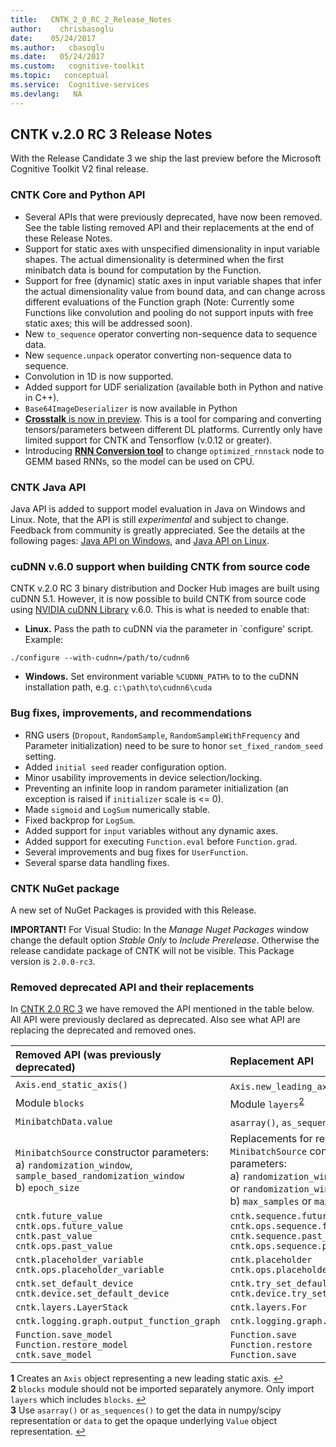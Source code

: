 ```yaml
---
title:   CNTK_2_0_RC_2_Release_Notes
author:    chrisbasoglu
date:    05/24/2017
ms.author:   cbasoglu
ms.date:   05/24/2017
ms.custom:   cognitive-toolkit
ms.topic:   conceptual
ms.service:  Cognitive-services
ms.devlang:   NA
---
```


## CNTK v.2.0 RC 3 Release Notes

With the Release Candidate 3 we ship the last preview before the Microsoft Cognitive Toolkit V2 final release. 

### CNTK Core and Python API

* Several APIs that were previously deprecated, have now been removed. See the table listing removed API and their replacements at the end of these Release Notes.
* Support for static axes with unspecified dimensionality in input variable shapes. The actual dimensionality is determined when the first minibatch data is bound for computation by the Function.
* Support for free (dynamic) static axes in input variable shapes that infer the actual dimensionality value from bound data, and can change across different evaluations of the Function graph (Note: Currently some Functions like convolution and pooling do not support inputs with free static axes; this will be addressed soon).
* New `to_sequence` operator converting non-sequence data to sequence data.
* New `sequence.unpack` operator converting non-sequence data to sequence.
* Convolution in 1D is now supported. 
* Added support for UDF serialization (available both in Python and native in C++).
* `Base64ImageDeserializer` is now available in Python
* [**Crosstalk** is now in preview](https://github.com/Microsoft/CNTK/tree/master/bindings/python/cntk/contrib/crosstalk). This is a tool for comparing and converting tensors/parameters between different DL platforms. Currently only have limited support for CNTK and Tensorflow (v.0.12 or greater).
* Introducing [**RNN Conversion tool**](https://github.com/Microsoft/CNTK/blob/master/bindings/python/cntk/misc/optimized_rnnstack_converter.py) to change `optimized_rnnstack` node to GEMM based RNNs, so the model can be used on CPU.

### CNTK Java API

Java API is added to support model evaluation in Java on Windows and Linux. Note, that the API is still *experimental* and subject to change. Feedback from community is greatly appreciated. See the details at the following pages: [Java API on Windows](https://github.com/Microsoft/CNTK/wiki/CNTK-Library-Evaluation-on-Windows#using-java), and [Java API on Linux](https://github.com/Microsoft/CNTK/wiki/CNTK-Library-Evaluation-on-Linux#using-java).

### cuDNN v.6.0 support when building CNTK from source code

CNTK v.2.0 RC 3 binary distribution and Docker Hub images are built using cuDNN 5.1. However, it is now possible to build CNTK from source code using [NVIDIA cuDNN Library](https://developer.nvidia.com/cudnn) v.6.0. This is what is needed to enable that:
* **Linux.** Pass the path to cuDNN via the parameter in `configure' script. Example:
```
./configure --with-cudnn=/path/to/cudnn6
```
* **Windows.** Set environment variable `%CUDNN_PATH%` to to the cuDNN installation path, e.g. `c:\path\to\cudnn6\cuda`

### Bug fixes, improvements, and recommendations

* RNG users (`Dropout`, `RandomSample`, `RandomSampleWithFrequency` and Parameter initialization) need to be sure to honor `set_fixed_random_seed` setting.
* Added `initial seed` reader configuration option.
* Minor usability improvements in device selection/locking.
* Preventing an infinite loop in random parameter initialization (an exception is raised if `initializer` scale is <= 0).
* Made `sigmoid` and `LogSum` numerically stable.
* Fixed backprop for `LogSum`.
* Added support for `input` variables without any dynamic axes.
* Added support for executing `Function.eval` before `Function.grad`.
* Several improvements and bug fixes for `UserFunction`.
* Several sparse data handling fixes.


### CNTK NuGet package

A new set of NuGet Packages is provided with this Release. 

**IMPORTANT!** For Visual Studio: In the *Manage Nuget Packages* window change the default option *Stable Only* to *Include Prerelease*. Otherwise the release candidate package of CNTK will not be visible. This Package version is ```2.0.0-rc3```.

### Removed deprecated API and their replacements

In [CNTK 2.0 RC 3](https://github.com/Microsoft/CNTK/releases/tag/v2.0.rc3) we have removed the API mentioned in the table below. All API were previously declared as deprecated. Also see what API are replacing the deprecated and removed ones.

| Removed API (was previously deprecated) | Replacement API |
|:---------|:------------|
|`Axis.end_static_axis()`|`Axis.new_leading_axis()`<sup name="a1">[1](#footnote1)</sup>|
|Module `blocks`|Module `layers`<sup name="a2">[2](#footnote2)</sup>|
|`MinibatchData.value`|`asarray()`, `as_sequences()`, or `data`<sup name="a3">[3](#footnote3)</sup>|
|`MinibatchSource` constructor parameters:<br>a) `randomization_window`, `sample_based_randomization_window`<br>b) `epoch_size`|Replacements for removed `MinibatchSource` constructor parameters:<br>a) `randomization_window_in_chunks` or `randomization_window_in_samples`<br>b) `max_samples` or `max_sweeps`|
|`cntk.future_value`<br>`cntk.ops.future_value`<br>`cntk.past_value`<br>`cntk.ops.past_value`|`cntk.sequence.future_value`<br>`cntk.ops.sequence.future_value`<br>`cntk.sequence.past_value`<br>`cntk.ops.sequence.past_value`|
|`cntk.placeholder_variable`<br>`cntk.ops.placeholder_variable`|`cntk.placeholder`<br>`cntk.ops.placeholder`|
|`cntk.set_default_device`<br>`cntk.device.set_default_device`|`cntk.try_set_default_device`<br>`cntk.device.try_set_default_device`|
|`cntk.layers.LayerStack`|`cntk.layers.For`|
|`cntk.logging.graph.output_function_graph`|`cntk.logging.graph.plot`|
|`Function.save_model`<br>`Function.restore_model`<br>`cntk.save_model`|`Function.save`<br>`Function.restore`<br>`Function.save`|

<b name="footnote1">1</b> Creates an `Axis` object representing a new leading static axis. [↩](#a1)<br>
<b name="footnote2">2</b> `blocks` module should not be imported separately anymore. Only import `layers` which includes `blocks`. [↩](#a2)<br>
<b name="footnote3">3</b> Use `asarray()` or `as_sequences()` to get the data in numpy/scipy representation or `data` to get the opaque underlying `Value` object representation. [↩](#a3)
